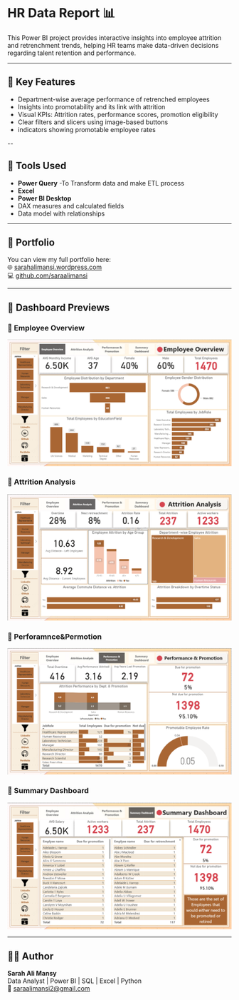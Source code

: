 # HR Data Report 📊

This Power BI project provides interactive insights into employee attrition and retrenchment trends, helping HR teams make data-driven decisions regarding talent retention and performance.

---

## 📌 Key Features

- Department-wise average performance of retrenched employees
- Insights into promotability and its link with attrition
- Visual KPIs: Attrition rates, performance scores, promotion eligibility
- Clear filters and slicers using image-based buttons
-  indicators showing promotable employee rates

--

## 🔧 Tools Used
- **Power Query**
-To Transform data and make ETL process
-  **Excel**
- **Power BI Desktop**
- DAX measures and calculated fields
- Data model with relationships

---

## 🔗 Portfolio

You can view my full portfolio here:  
🌐 [sarahalimansi.wordpress.com](https://sarahalimansi.wordpress.com/)  
💻 [github.com/saraalimansi](https://github.com/saraalimansi)

---
## 📸 Dashboard Previews

### 🔹 Employee Overview
![Employee_Overview](EmployeeOverview.png)

### 🔹 Attrition Analysis
![Attrition Analysis](AttritionAnalysis.png)

### 🔹 Perforamnce&Permotion
![Perforamnce&Permotion](Perforamnce&Permotion.png)

### 🔹 Summary Dashboard
![Summary Dashboard](SummaryDashboard.png)

---
## 🧑‍💼 Author

**Sarah Ali Mansy**  
Data Analyst | Power BI | SQL | Excel | Python  
📧 saraalimansi2@gmail.com  
